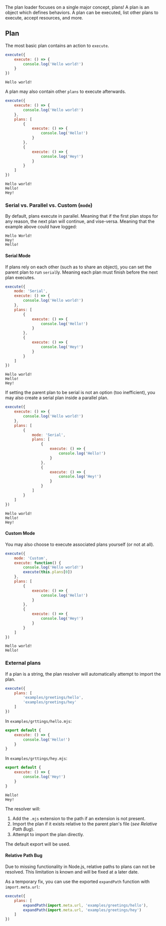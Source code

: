 The plan loader focuses on a single major concept, plans! A
plan is an object which defines behaviors. A plan can be
executed, list other plans to execute, accept resources,
and more.

## Plan
The most basic plan contains an action to `execute`.
```js
execute({
	execute: () => {
		console.log('Hello world!')
	}
})
```
```text
Hello world!
```

A plan may also contain other `plans` to execute afterwards.
```js
execute({
	execute: () => {
		console.log('Hello world!')
	},
	plans: [
		{
			execute: () => {
				console.log('Hello!')
			}
		},
		{
			execute: () => {
				console.log('Hey!')
			}
		}
	]
})
```
```text
Hello world!
Hello!
Hey!
```

### Serial vs. Parallel vs. Custom (`mode`)
By default, plans execute in parallel. Meaning that if the first plan stops for any reason, the next plan will continue, and vise-versa. Meaning that the example above could have logged:
```text
Hello World!
Hey!
Hello!
```

#### Serial Mode
If plans rely on each other (such as to share an object), you can set the parent plan to run `serial`ly. Meaning each plan must finish before the next plan executes.
```js
execute({
	mode: 'Serial',
	execute: () => {
		console.log('Hello world!')
	},
	plans: [
		{
			execute: () => {
				console.log('Hello!')
			}
		},
		{
			execute: () => {
				console.log('Hey!')
			}
		}
	]
})
```
```text
Hello world!
Hello!
Hey!
```

If setting the parent plan to be serial is not an option (too inefficient), you may also create a serial plan inside a parallel plan.
```js
execute({
	execute: () => {
		console.log('Hello world!')
	},
	plans: [
		{
			mode: 'Serial',
			plans: [
				{
					execute: () => {
						console.log('Hello!')
					}
				},
				{
					execute: () => {
						console.log('Hey!')
					}
				}
			]
		}
	]
})
```
```text
Hello world!
Hello!
Hey!
```

#### Custom Mode
You may also choose to execute associated plans yourself (or not at all).
```js
execute({
	mode: 'Custom',
	execute: function() {
		console.log('Hello world!')
		execute(this.plans[0])
	},
	plans: [
		{
			execute: () => {
				console.log('Hello!')
			}
		},
		{
			execute: () => {
				console.log('Hey!')
			}
		}
	]
})
```
```text
Hello world!
Hello!
```

### External plans
If a plan is a string, the plan resolver will automatically attempt to import the plan.
<!-- Ignored due to a bug with plan resolution. See, Relative Path Bug. -->
```js ignore=true
execute({
	plans: [
		'examples/greetings/hello',
		'examples/greetings/hey'
	]
})
```
In `examples/grttings/hello.mjs`:
```js
export default {
	execute: () => {
		console.log('Hello!')
	}
}
```
In `examples/grttings/hey.mjs`:
```js
export default {
	execute: () => {
		console.log('Hey!')
	}
}
```

```text
Hello!
Hey!
```

The resolver will:
1. Add the `.mjs` extension to the path if an extension is not present.
2. Import the plan if it exists relative to the parent plan's file (*see Relative Path Bug*).
3. Attempt to import the plan directly.

The default export will be used.

#### Relative Path Bug
Due to missing functionality in Node.js, relative paths to plans can not be resolved. This limitation is known and will be fixed at a later date.

As a temporary fix, you can use the exported `expandPath` function with `import.meta.url`:
```js
execute({
	plans: [
		expandPath(import.meta.url, 'examples/greetings/hello'),
		expandPath(import.meta.url, 'examples/greetings/hey')
	]
})
```
